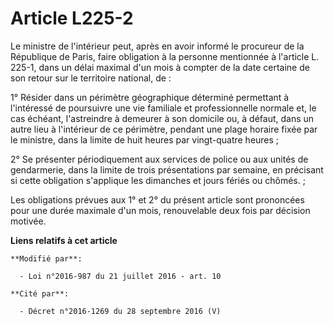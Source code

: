 # Article L225-2

Le ministre de l'intérieur peut, après en avoir informé le procureur de la République de Paris, faire obligation à la
personne mentionnée à l'article L. 225-1, dans un délai maximal d'un mois à compter de la date certaine de son retour sur le
territoire national, de : 

1° Résider dans un périmètre géographique déterminé permettant à l'intéressé de poursuivre une vie familiale et
professionnelle normale et, le cas échéant, l'astreindre à demeurer à son domicile ou, à défaut, dans un autre lieu à
l'intérieur de ce périmètre, pendant une plage horaire fixée par le ministre, dans la limite de huit heures par vingt-quatre
heures ;

2° Se présenter périodiquement aux services de police ou aux unités de gendarmerie, dans la limite de trois présentations par
semaine, en précisant si cette obligation s'applique les dimanches et jours fériés ou chômés. ;

Les obligations prévues aux 1° et 2° du présent article sont prononcées pour une durée maximale d'un mois, renouvelable deux
fois par décision motivée.

**Liens relatifs à cet article**

	**Modifié par**:

	  - Loi n°2016-987 du 21 juillet 2016 - art. 10

	**Cité par**:

	  - Décret n°2016-1269 du 28 septembre 2016 (V)
